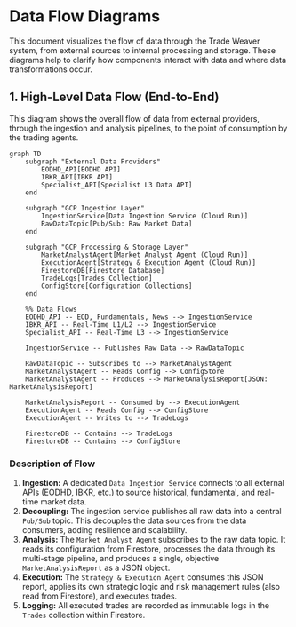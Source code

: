 # Data Flow Diagrams

This document visualizes the flow of data through the Trade Weaver system, from external sources to internal processing and storage. These diagrams help to clarify how components interact with data and where data transformations occur.

## 1. High-Level Data Flow (End-to-End)

This diagram shows the overall flow of data from external providers, through the ingestion and analysis pipelines, to the point of consumption by the trading agents.

```mermaid
graph TD
    subgraph "External Data Providers"
        EODHD_API[EODHD API]
        IBKR_API[IBKR API]
        Specialist_API[Specialist L3 Data API]
    end

    subgraph "GCP Ingestion Layer"
        IngestionService[Data Ingestion Service (Cloud Run)]
        RawDataTopic[Pub/Sub: Raw Market Data]
    end

    subgraph "GCP Processing & Storage Layer"
        MarketAnalystAgent[Market Analyst Agent (Cloud Run)]
        ExecutionAgent[Strategy & Execution Agent (Cloud Run)]
        FirestoreDB[Firestore Database]
        TradeLogs[Trades Collection]
        ConfigStore[Configuration Collections]
    end

    %% Data Flows
    EODHD_API -- EOD, Fundamentals, News --> IngestionService
    IBKR_API -- Real-Time L1/L2 --> IngestionService
    Specialist_API -- Real-Time L3 --> IngestionService
    
    IngestionService -- Publishes Raw Data --> RawDataTopic
    
    RawDataTopic -- Subscribes to --> MarketAnalystAgent
    MarketAnalystAgent -- Reads Config --> ConfigStore
    MarketAnalystAgent -- Produces --> MarketAnalysisReport[JSON: MarketAnalysisReport]
    
    MarketAnalysisReport -- Consumed by --> ExecutionAgent
    ExecutionAgent -- Reads Config --> ConfigStore
    ExecutionAgent -- Writes to --> TradeLogs
    
    FirestoreDB -- Contains --> TradeLogs
    FirestoreDB -- Contains --> ConfigStore
```

### Description of Flow

1.  **Ingestion:** A dedicated `Data Ingestion Service` connects to all external APIs (EODHD, IBKR, etc.) to source historical, fundamental, and real-time market data.
2.  **Decoupling:** The ingestion service publishes all raw data into a central `Pub/Sub` topic. This decouples the data sources from the data consumers, adding resilience and scalability.
3.  **Analysis:** The `Market Analyst Agent` subscribes to the raw data topic. It reads its configuration from Firestore, processes the data through its multi-stage pipeline, and produces a single, objective `MarketAnalysisReport` as a JSON object.
4.  **Execution:** The `Strategy & Execution Agent` consumes this JSON report, applies its own strategic logic and risk management rules (also read from Firestore), and executes trades.
5.  **Logging:** All executed trades are recorded as immutable logs in the `Trades` collection within Firestore.
